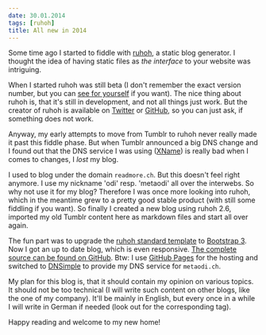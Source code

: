 ```yaml
---
date: 30.01.2014
tags: [ruhoh]
title: All new in 2014
---
```


Some time ago I started to fiddle with [ruhoh](http://ruhoh.com), a static blog generator.
I thought the idea of having static files as _the interface_ to your website was intriguing.

When I started ruhoh was still beta (I don't remember the exact version number, but you can [see for yourself](https://github.com/metaodi/odi86.ruhoh.com) if you want).
The nice thing about ruhoh is, that it's still in development, and not all things just work. But the creator of ruhoh is available on [Twitter](https://twitter.com/ruhohBlog) or [GitHub](https://github.com/ruhoh/ruhoh.rb), so you can just ask, if something does not work.

Anyway, my early attempts to move from Tumblr to ruhoh never really made it past this fiddle phase.
But when Tumblr announced a big DNS change and I found out that the DNS service I was using ([XName](http://xname.org)) is really bad when I comes to changes, I _lost_ my blog.

I used to blog under the domain `readmore.ch`. But this doesn't feel right anymore. I use my nickname 'odi' resp. 'metaodi' all over the interwebs. So why not use it for my blog?
Therefore I was once more looking into ruhoh, which in the meantime grew to a pretty good stable product (with still some fiddling if you want). So finally I created a new blog using ruhoh 2.6, imported my old Tumblr content here as markdown files and start all over again.

The fun part was to upgrade the [ruhoh standard template](https://github.com/ruhoh/theme-bootstrap-2) to [Bootstrap 3](http://getbootstrap.com/).
Now I got an up to date blog, which is even responsive.
[The complete source can be found on GitHub](https://github.com/metaodi/metaodi.github.io).
Btw: I use [GitHub Pages](http://pages.github.com/) for the hosting and switched to [DNSimple](https://dnsimple.com) to provide my DNS service for `metaodi.ch`.

My plan for this blog is, that it should contain my opinion on various topics. It should not be too technical (I will write such content on other blogs, like the one of my company). It'll be mainly in English, but every once in a while I will write in German if needed (look out for the corresponding tag).

Happy reading and welcome to my new home!
